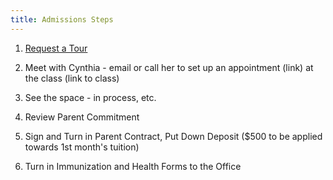 ```yaml
---
title: Admissions Steps
---
```


1. <a href="https://legup.care/seattle/ballard/daycare/lighthouse-montessori/tour"> Request a Tour </a>

2. Meet with Cynthia - email or call her to set up an appointment (link) at the class (link to class)

3. See the space - in process, etc.

4. Review Parent Commitment

5. Sign and Turn in Parent Contract, Put Down Deposit ($500 to be applied towards 1st month's tuition)

6. Turn in Immunization and Health Forms to the Office
